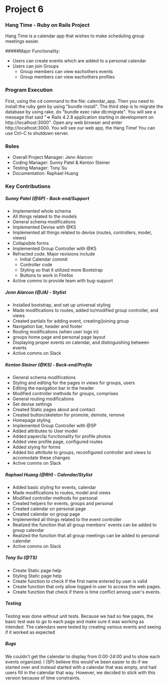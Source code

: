 # Project 6
### Hang Time - Ruby on Rails Project
Hang Time is a calendar app that wishes to make scheduling group meetings
easier.

#####Major Functionality:
* Users can create events which are added to a personal calendar
* Users can join Groups
  * Group members can view eachothers events
  * Group members can view eachothers profiles

### Program Execution
First, using the cd command to the file: calendar_app. Then you need to install the ruby gem by using "bundle install". The third step is to migrate the database by using rake, do "bundle exec rake db:migrate". You will see a message that said "=> Rails 4.2.8 application starting in development on http://localhost:3000". Open any web browser and enter http://localhost:3000. You will see our web app, the Hang Time! You can use Ctrl-C to shutdown server.

### Roles
* Overall Project Manager: Jenn Alarcon
* Coding Manager: Sunny Patel & Kenton Steiner
* Testing Manager: Tony Su
* Documentation: Raphael Huang

### Key Contributions

##### Sunny Patel (@SP) - Back-end/Support
* Implemented whole schema
* All things related to the models
* General schema modifications
* Implemented Devise with @KS
* Implemented all things related to devise (routes, controllers, model, views)
* Collapsible forms
* Implemented Group Controller with @KS
* Refracted code. Major revisions include
  * Initial Calendar commit
  * Controller code
  * Styling so that it utilized more Bootstrap
  * Buttons to work in Firefox
* Active comms to provide team with bug-support


##### Jenn Alarcon (@JA) - Stylist
* Installed bootstrap, and set up universal styling
* Made modifications to routes, added to/modified group controller, and views
* Created partials for adding event, creating/joining group
* Navigation bar, header and footer
* Routing modifications (when user logs in)
* groups home page and personal page layout
* Displaying proper events on calendar, and distinguishing between events
* Active comms on Slack

##### Kenton Steiner (@KS) - Back-end/Profile
* General schema modifications
* Styling and editing for the pages in views for groups, users
* Editing the navigation bar in the header
* Modified controller methods for groups, comprises
* General routing modifications
* Set devise settings
* Created Static pages about and contact
* Created button/skeleton for promote, demote, remove
* Homepage styling
* Implemented Group Controller with @SP
* Added attributes to User model
* Added paperclip functionality for profile photos
* Added view profile page, configured routes
* Added stying for forms
* Added bio attribute to groups, reconfigured controller and views to accomodate these changes
* Active comms on Slack



##### Raphael Huang (@RH) - Calendar/Stylist
* Added basic styling for events, calendar
* Made modifications to routes, model and views
* Modified controller methods for personal
* Created helpers for events, groups and personal
* Created calendar on personal page
* Created calendar on group page
* Implemented all things related to the event controller
* Realized the function that all group members' events can be added to group calendar
* Realized the function that all group meetings can be added to personal calendar
* Active comms on Slack

##### Tony Su (@TS)
* Create Static page help
* Styling Static page help
* Create function to check if the first name entered by user is valid
* Create function that only allow logged in user to access the web pages.
* Create function that check if there is time conflict among user's events.


##### Testing
Testing was done without unit tests. Because we had so few pages, the basic test
was to go to each page and make sure it was working as intended. The calendars were
tested by creating various events and seeing if it worked as expected

##### Bugs
We couldn't get the calendar to display from 0:00-24:00 and to show each events organized. I (SP) believe this would've been easier to do if we started over and instead started with a calendar that was empty, and had users fill in the calendar that way. However, we decided to stick with this version because of time constraints.